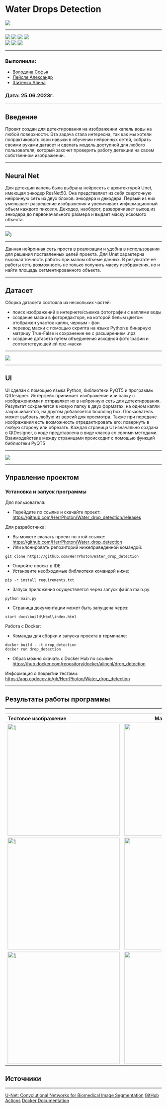 # Water Drops Detection

![](https://github.com/HerrPhoton/Water_drop_detection/blob/Documentation/images/logo(2).jpg)

---

<img src = "https://img.shields.io/badge/Python 3.9-006C6B?style=for-the-badge&color=3C7270&labelColor=%23006C6B&logo=python&logoColor=FFFFFF"> <img src ='https://img.shields.io/github/watchers/HerrPhoton/Water_drop_detection?style=for-the-badge&color=3C7270&labelColor=%23006C6B&logo=actigraph&logoColor=FFFFFF'>
<img src = 'https://img.shields.io/github/actions/workflow/status/HerrPhoton/Water_drop_detection/Project-tests.yml?style=for-the-badge&color=3C7270&labelColor=%23006C6B&logo=githubactions&logoColor=FFFFFF'>
<img src = 'https://img.shields.io/github/contributors/HerrPhoton/Water_drop_detection?style=for-the-badge&color=3C7270&labelColor=%23006C6B&logo=teamspeak&logoColor=FFFFFF'>  
<img src ='https://img.shields.io/github/repo-size/HerrPhoton/Water_drop_detection?style=for-the-badge&color=3C7270&labelColor=%23006C6B&logo=weightsandbiases&logoColor=FFFFFF'>
<img src = "https://img.shields.io/badge/Code%20Coverage-81%25-success?style=for-the-badge&color=3C7270&labelColor=%23006C6B&logo=textpattern&logoColor=FFFFFF">
<img src = "https://img.shields.io/docker/image-size/alincnl/drop_detection/detect?style=for-the-badge&color=3C7270&labelColor=%23006C6B&logo=docker&logoColor=FFFFFF">


---
### Выполнили: 
+ [Володина Софья](https://github.com/PiroJOJO)
+ [Лейсле Александр](https://github.com/HerrPhoton)
+ [Шитенко Алина](https://github.com/alincnl)
### Дата: 25.06.2023г.
---

## Введение

Проект создан для детектирования на изображении капель воды на любой поверхности. Эта задача стала интересна, так как мы хотели 
попрактиковать свои навыки в обучении нейронных сетей, собрать своими руками датасет и сделать модель доступной для любого пользователя, который захочет проверить работу детекции на своем собственном изображении.

---

## Neural Net

Для детекции капель была выбрана нейросеть с архитектурой Unet, имеющая энкодер ResNet50. Она представляет из себя сверточную нейронную сеть из  двух блоков: энкодера и декодера. Первый из них уменьшает разрешение изображения и увеличивает информационный объем каждого пикселя. Декодер, наоборот, разворачивает выход из энкодера до первоначального размера и выдает маску искомого объекта.  

---

![](https://github.com/HerrPhoton/Water_drop_detection/blob/master/images/unet.jpg))

---

Данная нейронная сеть проста в реализации и удобна в использовании для решения поставленных целей проекта. Для Unet характерна высокая точность работы при малом объеме данных. В результате её работы есть возможность не только получить маску изображения, 
но и найти площадь сегментированного объекта.

---

## Датасет

Сборка датасета состояла из нескольких частей: 
- поиск изображений в интернете/съемка фотографии с каплями воды
- создание маски в фоторедакторе, на которой белым цветом отображен участок капли, черным - фон 
- перевод маски с помощью скрипта на языке Python в бинарную матрицу True-False и сохранение ее с расширением .npz 
- создание датасета путем объединения исходной фотографии и соответствующей ей npz-маски

---

![](https://github.com/HerrPhoton/Water_drop_detection/blob/Documentation/images/dataset)

---

## UI

UI сделан с помощью языка Python, библиотеки PyQT5 и программы QtDesigner. 
Интерфейс принимает изображение или папку с изображениями и отправляет их в нейронную сеть для детектирования. Результат сохраняется в новую папку в двух форматах: на одном капли закрашиваются, на другом добавляется bounding box. Пользователь может выбрать любую из версий для просмотра. Также при передаче изображения есть возможность отредактировать его: повернуть в любую сторону или обрезать. Каждая страница UI изначально создана в QtDesigner, в коде представлена в виде класса со своими методами. Взаимодействие между страницами происходит с помощью функций библиотеки PyQT5

---

![](https://github.com/HerrPhoton/Water_drop_detection/blob/Documentation/images/ui.jpg)

---

## Управление проектом

### Установка и запуск программы

Для пользователя:
+ Перейдите по ссылке и скачайте проект: https://github.com/HerrPhoton/Water_drop_detection/releases

Для разработчика:
+ Вы можете скачать проект по этой ссылке: https://github.com/HerrPhoton/Water_drop_detection
+ Или клонировать репозиторий нижеприведенной командой:
```
git clone https://github.com/HerrPhoton/Water_drop_detection
```
+ Откройте проект в IDE
+ Установите необходимые библиотеки командой ниже:
```
pip -r install requirements.txt
```
+ Запуск приложения осуществяется через запуск файла main.py:
```
python main.py
```
+ Страница документации может быть запущена через:
```
start docs\build\html\index.html
```

Работа с Docker:
+ Команды для сборки и запуска проекта в терминале:
```
docker build . -t drop_detection
docker run drop_detection
```
+ Образ можно скачать с Docker Hub по ссылке: https://hub.docker.com/repository/docker/alincnl/drop_detection

Информация о покрытии тестами:
https://app.codecov.io/gh/HerrPhoton/Water_drop_detection

---

## Результаты работы программы

---

| Тестовое изображение            | Маска изображения                | Маска + bounding box + окружность |
| :---                            |    :----:                        |                              ---: |
| <img src="https://github.com/HerrPhoton/Water_drop_detection/blob/Documentation/images/test1-1.jpg"  alt="1" width = 360px height = 360px > | <img src="https://github.com/HerrPhoton/Water_drop_detection/blob/Documentation/images/test1-2.png"  alt="1" width = 360px height = 360px > | <img src="https://github.com/HerrPhoton/Water_drop_detection/blob/Documentation/images/test1-3.png"  alt="1" width = 360px height = 360px > |
| <img src="https://github.com/HerrPhoton/Water_drop_detection/blob/Documentation/images/test2-1.jpg"  alt="1" width = 360px height = 360px > | <img src="https://github.com/HerrPhoton/Water_drop_detection/blob/Documentation/images/test2-2.png"  alt="1" width = 360px height = 360px > | <img src="https://github.com/HerrPhoton/Water_drop_detection/blob/Documentation/images/test2-3.png"  alt="1" width = 360px height = 360px > |
| <img src="https://github.com/HerrPhoton/Water_drop_detection/blob/Documentation/images/test3-1.jpg"  alt="1" width = 360px height = 360px >  | <img src="https://github.com/HerrPhoton/Water_drop_detection/blob/Documentation/images/test3-2.png"  alt="1" width = 360px height = 360px > | <img src="https://github.com/HerrPhoton/Water_drop_detection/blob/Documentation/images/test3-3.png"  alt="1" width = 360px height = 360px > |

## Источники

---
[U-Net: Convolutional Networks for Biomedical Image Segmentation](https://arxiv.org/abs/1505.04597)
[GitHub Actions](https://docs.github.com/ru/actions)
[Docker Documentation](https://docs.docker.com)

